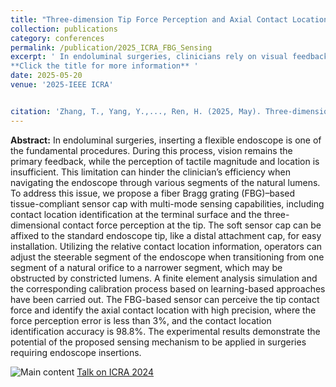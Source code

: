 ```yaml
---
title: "Three-dimension Tip Force Perception and Axial Contact Location Identification for Flexible Endoscopy using Tissue-compliant Soft Distal Attachment Cap Sensors"
collection: publications
category: conferences
permalink: /publication/2025_ICRA_FBG_Sensing
excerpt: ' In endoluminal surgeries, clinicians rely on visual feedback during endoscope insertion, but lack sufficient tactile perception, hindering efficiency. To address this, we propose a fiber Bragg grating (FBG)–based soft sensor cap that accurately detects contact location and 3D force, with experiments showing less than 3% force error and 98.8% location accuracy, demonstrating its surgical potential.
**Click the title for more information** '
date: 2025-05-20
venue: '2025-IEEE ICRA'


citation: 'Zhang, T., Yang, Y.,..., Ren, H. (2025, May). Three-dimension Tip Force Perception and Axial Contact Location Identification for Flexible Endoscopy using Tissue-compliant Soft Distal Attachment Cap Sensors. In 2025 IEEE International Conference on Robotics and Automation (ICRA). IEEE.'
---
```

**Abstract:**
 In endoluminal surgeries, inserting a flexible endoscope is one of the fundamental procedures. During this process, vision remains the primary feedback, while the perception of tactile magnitude and location is insufficient. This limitation can hinder the clinician’s efficiency when navigating the endoscope through various segments of the natural lumens. To address this issue, we propose a fiber Bragg grating (FBG)–based tissue-compliant sensor cap with multi-mode sensing capabilities, including contact location identification at the terminal surface and the three-dimensional contact force perception at the tip. The soft sensor cap can be affixed to the standard endoscope tip, like a distal attachment cap, for easy installation. Utilizing the relative contact location information, operators can adjust the steerable segment of the endoscope when transitioning from one segment of a natural orifice to a narrower segment, which may be obstructed by constricted lumens. A finite element analysis simulation and the corresponding calibration process based on learning-based approaches have been carried out. The FBG-based sensor can perceive the tip contact force and identify the axial contact location with high precision, where the force perception error is less than 3%, and the contact location identification accuracy is 98.8%. The experimental results demonstrate the potential of the proposed sensing mechanism to be applied in surgeries requiring endoscope insertions.

![Main content](https://zhangtttttt.github.io/Tao_Zhang.github.io/images/2025-ICRA.png "Main content")
[Talk on ICRA 2024](https://youtu.be/Y_3D_NGXaD0 "video")

